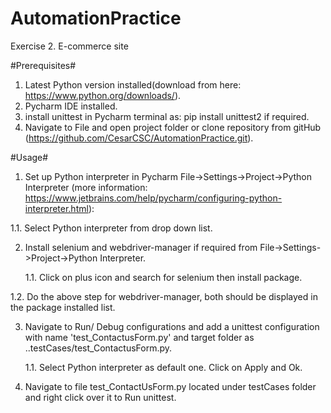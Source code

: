 # AutomationPractice
Exercise 2. E-commerce site

#Prerequisites#

1. Latest Python version installed(download from here: https://www.python.org/downloads/).
2. Pycharm IDE installed.
3. install unittest in Pycharm terminal as: pip install unittest2 if required.
4. Navigate to File and open project folder or clone repository from gitHub (https://github.com/CesarCSC/AutomationPractice.git).

#Usage#
1. Set up Python interpreter in Pycharm File->Settings->Project->Python Interpreter (more information: https://www.jetbrains.com/help/pycharm/configuring-python-interpreter.html):
 
  1.1. Select Python interpreter from drop down list.
  
2. Install selenium and webdriver-manager if required from File->Settings->Project->Python Interpreter. 
  
	1.1. Click on plus icon and search for selenium then install package.
 
  1.2. Do the above step for webdriver-manager, both should be displayed in the package installed list.
 
3. Navigate to Run/ Debug configurations and add a unittest configuration with name 'test_ContactusForm.py' and target folder as ..testCases/test_ContactusForm.py. 
  
	1.1. Select Python interpreter as default one. Click on Apply and Ok.

4. Navigate to file test_ContactUsForm.py located under testCases folder and right click over it to Run unittest.

 
 




